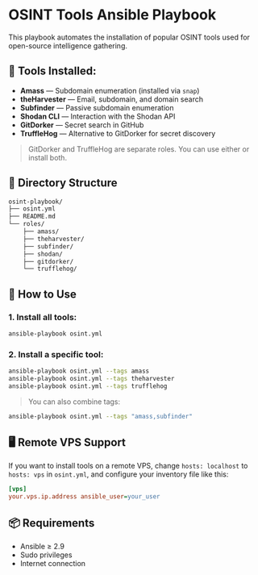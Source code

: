# OSINT Tools Ansible Playbook

This playbook automates the installation of popular OSINT tools used for open-source intelligence gathering.

## 🔧 Tools Installed:

- **Amass** — Subdomain enumeration (installed via `snap`)
- **theHarvester** — Email, subdomain, and domain search
- **Subfinder** — Passive subdomain enumeration
- **Shodan CLI** — Interaction with the Shodan API
- **GitDorker** — Secret search in GitHub
- **TruffleHog** — Alternative to GitDorker for secret discovery

> GitDorker and TruffleHog are separate roles. You can use either or install both.

## 📂 Directory Structure

```bash
osint-playbook/
├── osint.yml
├── README.md
└── roles/
    ├── amass/
    ├── theharvester/
    ├── subfinder/
    ├── shodan/
    ├── gitdorker/
    └── trufflehog/
```

## 🚀 How to Use

### 1. Install all tools:

```bash
ansible-playbook osint.yml
```

### 2. Install a specific tool:

```bash
ansible-playbook osint.yml --tags amass
ansible-playbook osint.yml --tags theharvester
ansible-playbook osint.yml --tags trufflehog
```

> You can also combine tags:

```bash
ansible-playbook osint.yml --tags "amass,subfinder"
```

## 🖥 Remote VPS Support

If you want to install tools on a remote VPS, change `hosts: localhost` to `hosts: vps` in `osint.yml`, and configure your inventory file like this:

```ini
[vps]
your.vps.ip.address ansible_user=your_user
```

## 📦 Requirements

- Ansible ≥ 2.9
- Sudo privileges
- Internet connection
